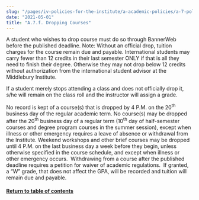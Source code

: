```yaml
---
slug: "/pages/iv-policies-for-the-institute/a-academic-policies/a-7-policies-concerning-enrollment-and-payment-fees/a-7-f-dropping-courses"
date: "2021-05-01"
title: "A.7.f. Dropping Courses"
---
```


A student who wishes to drop course must do so through BannerWeb before the published deadline. Note: Without an official drop, tuition charges for the course remain due and payable. International students may carry fewer than 12 credits in their last semester ONLY if that is all they need to finish their degree. Otherwise they may not drop below 12 credits without authorization from the international student advisor at the Middlebury Institute.

If a student merely stops attending a class and does not officially drop it, s/he will remain on the class roll and the instructor will assign a grade.

No record is kept of a course(s) that is dropped by 4 P.M. on the 20<sup>th</sup> business day of the regular academic term. No course(s) may be dropped after the 20<sup>th</sup> business day of a regular term (10<sup>th</sup> day of half-semester courses and degree program courses in the summer session), except when illness or other emergency requires a leave of absence or withdrawal from the Institute. Weekend workshops and other brief courses may be dropped until 4 P.M. on the last business day a week before they begin, unless otherwise specified in the course schedule, and except when illness or other emergency occurs.  Withdrawing from a course after the published deadline requires a petition for waiver of academic regulations.  If granted, a “W” grade, that does not affect the GPA, will be recorded and tuition will remain due and payable.

#### [Return to table of contents](/pages/iv-policies-for-the-institute/a-academic-policies/a-7-policies-concerning-enrollment-and-payment-fees)
